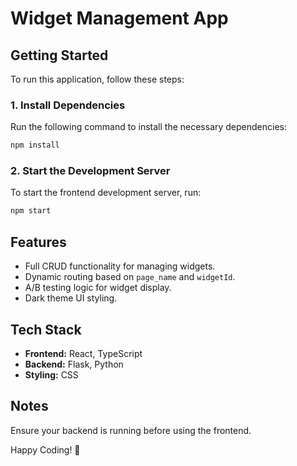 # Widget Management App

## Getting Started

To run this application, follow these steps:

### 1. Install Dependencies
Run the following command to install the necessary dependencies:
```sh
npm install
```

### 2. Start the Development Server
To start the frontend development server, run:
```sh
npm start
```


## Features
- Full CRUD functionality for managing widgets.
- Dynamic routing based on `page_name` and `widgetId`.
- A/B testing logic for widget display.
- Dark theme UI styling.

## Tech Stack
- **Frontend:** React, TypeScript
- **Backend:** Flask, Python
- **Styling:** CSS


## Notes
Ensure your backend is running before using the frontend.

Happy Coding! 🚀


